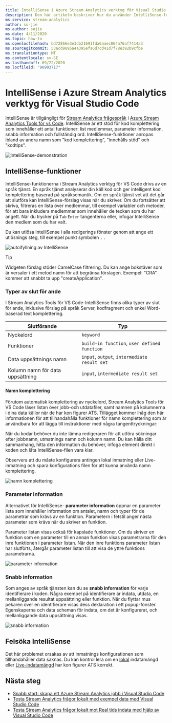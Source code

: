 ```yaml
---
title: IntelliSense i Azure Stream Analytics verktyg för Visual Studio Code
description: Den här artikeln beskriver hur du använder IntelliSense-funktioner i Azure Stream Analytics verktyg för Visual Studio Code.
ms.service: stream-analytics
author: su-jie
ms.author: sujie
ms.date: 4/11/2020
ms.topic: how-to
ms.openlocfilehash: bd72866e3e3db21691fda6aaec864a76af7414a3
ms.sourcegitcommit: 53acd9895a4a395efa6d7cd41d7f78e392b9cfbe
ms.translationtype: MT
ms.contentlocale: sv-SE
ms.lasthandoff: 09/22/2020
ms.locfileid: "90903717"
---
```

# <a name="intellisense-in-azure-stream-analytics-tools-for-visual-studio-code"></a>IntelliSense i Azure Stream Analytics verktyg för Visual Studio Code

IntelliSense är tillgängligt för [Stream Analytics frågespråk](https://docs.microsoft.com/stream-analytics-query/stream-analytics-query-language-reference?toc=https%3A%2F%2Fdocs.microsoft.com%2Fazure%2Fstream-analytics%2Ftoc.json&bc=https%3A%2F%2Fdocs.microsoft.com%2Fazure%2Fbread%2Ftoc.json) i [Azure Stream Analytics Tools för vs Code](https://marketplace.visualstudio.com/items?itemName=ms-bigdatatools.vscode-asa&ssr=false#overview). IntelliSense är ett stöd för kod komplettering som innehåller ett antal funktioner: list medlemmar, parameter information, snabb information och fullständig ord. IntelliSense-funktioner anropas ibland av andra namn som "kod komplettering", "innehålls stöd" och "kodtips".

![IntelliSense-demonstration](./media/vs-code-intellisense/intellisense.gif)

## <a name="intellisense-features"></a>IntelliSense-funktioner

IntelliSense-funktionerna i Stream Analytics verktyg för VS Code drivs av en språk tjänst. En språk tjänst analyserar din käll kod och ger intelligent kod komplettering baserad på språksemantik. Om en språk tjänst vet att det går att slutföra kan IntelliSense-förslag visas när du skriver. Om du fortsätter att skriva, filtreras en lista över medlemmar, till exempel variabler och metoder, för att bara inkludera medlemmar som innehåller de tecken som du har angett. När du trycker på `Tab` `Enter` tangenterna eller, infogar IntelliSense den medlem som du har valt.

Du kan utlösa IntelliSense i alla redigerings fönster genom att ange ett utlösnings steg, till exempel punkt symbolen `.` .

![autoifyllning av IntelliSense](./media/vs-code-intellisense/auto-completion.gif)

> [!TIP]
> Widgeten förslag stöder CamelCase filtrering. Du kan ange bokstäver som är versaler i ett metod namn för att begränsa förslagen. Exempel: "CRA" kommer att snabbt ta upp "createApplication".

### <a name="types-of-completions"></a>Typer av slut för ande

I Stream Analytics Tools för VS Code-IntelliSense finns olika typer av slut för ande, inklusive förslag på språk Server, kodfragment och enkel Word-baserad text komplettering.

|Slutförande     |  Typ       |
| ----- | ------- |
| Nyckelord | `keyword`
| Funktioner | `build-in function`, `user defined function`  |
| Data uppsättnings namn| `input`, `output`, `intermediate result set`|
| Kolumn namn för data uppsättning|`input`, `intermediate result set`|

#### <a name="name-completion"></a>Namn komplettering

Förutom automatisk komplettering av nyckelord, Stream Analytics Tools för VS Code läser listan över jobb-och utdatafiler, samt namnen på kolumnerna i dina data källor när de har kon figurer ATS. Tillägget kommer ihåg den här informationen för att tillhandahålla funktioner för namn komplettering som är användbara för att lägga till instruktioner med några tangenttryckningar:

När du kodar behöver du inte lämna redigeraren för att utföra sökningar efter jobbnamn, utmatnings namn och kolumn namn. Du kan hålla ditt sammanhang, hitta den information du behöver, infoga element direkt i koden och låta IntelliSense-filen vara klar.

Observera att du måste konfigurera antingen lokal inmatning eller Live-inmatning och spara konfigurations filen för att kunna använda namn komplettering.

![namn komplettering](./media/vs-code-intellisense/name-completion.gif)

### <a name="parameter-info"></a>Parameter information

Alternativet för IntelliSense- **parameter information** öppnar en parameter lista som innehåller information om antalet, namn och typer för de parametrar som krävs av en funktion. Parametern i fetstil anger nästa parameter som krävs när du skriver en funktion.

Parameter listan visas också för kapslade funktioner. Om du skriver en funktion som en parameter till en annan funktion visas parametrarna för den inre funktionen i parameter listan. När den inre funktions parameter listan har slutförts, återgår parameter listan till att visa de yttre funktions parametrarna.

![parameter information](./media/vs-code-intellisense/parameter-info.gif)

### <a name="quick-info"></a>Snabb information

Som anges av språk tjänsten kan du se **snabb information** för varje identifierare i koden. Några exempel på identifierare är indata, utdata, en mellanliggande resultat uppsättning eller funktion. När du flyttar mus pekaren över en identifierare visas dess deklaration i ett popup-fönster. Egenskaperna och data scheman för indata, om det är konfigurerat, och mellanliggande data uppsättning visas.

![snabb information](./media/vs-code-intellisense/quick-info.gif)

## <a name="troubleshoot-intellisense"></a>Felsöka IntelliSense

Det här problemet orsakas av att inmatnings konfigurationen som tillhandahåller data saknas. Du kan kontrol lera om en [lokal](visual-studio-code-local-run.md#define-a-local-input) indatamängd eller [Live-indatamängd](visual-studio-code-local-run-live-input.md#define-a-live-stream-input) har kon figurer ATS korrekt.

## <a name="next-steps"></a>Nästa steg

* [Snabb start: skapa ett Azure Stream Analytics jobb i Visual Studio Code](quick-create-visual-studio-code.md)
* [Testa Stream Analytics frågor lokalt med exempel data med Visual Studio Code](visual-studio-code-local-run.md)
* [Testa Stream Analytics frågor lokalt mot Real tids indata med hjälp av Visual Studio Code](visual-studio-code-local-run-live-input.md)
